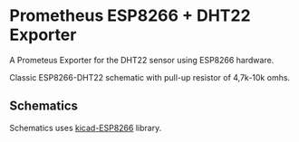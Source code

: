 # Prometheus ESP8266 + DHT22 Exporter

A Prometeus Exporter for the DHT22 sensor using ESP8266 hardware. 

Classic ESP8266-DHT22 schematic with pull-up resistor of 4,7k-10k omhs.

## Schematics

Schematics uses [kicad-ESP8266](https://github.com/jdunmire/kicad-ESP8266) library.
